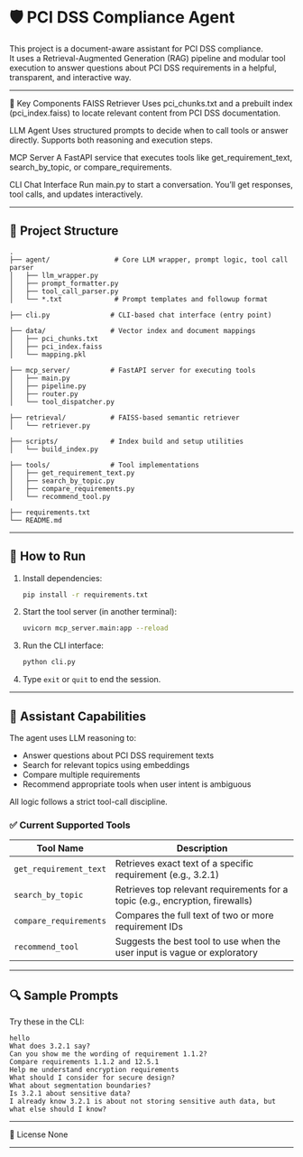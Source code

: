 # 🛡️ PCI DSS Compliance Agent

This project is a document-aware assistant for PCI DSS compliance.  
It uses a Retrieval-Augmented Generation (RAG) pipeline and modular tool execution to answer questions about PCI DSS requirements in a helpful, transparent, and interactive way.

---

🔧 Key Components
FAISS Retriever
Uses pci_chunks.txt and a prebuilt index (pci_index.faiss) to locate relevant content from PCI DSS documentation.

LLM Agent
Uses structured prompts to decide when to call tools or answer directly. Supports both reasoning and execution steps.

MCP Server
A FastAPI service that executes tools like get_requirement_text, search_by_topic, or compare_requirements.

CLI Chat Interface
Run main.py to start a conversation. You’ll get responses, tool calls, and updates interactively.

---

## 🔧 Project Structure

```
.
├── agent/                # Core LLM wrapper, prompt logic, tool call parser
│   ├── llm_wrapper.py
│   ├── prompt_formatter.py
│   ├── tool_call_parser.py
│   └── *.txt             # Prompt templates and followup format

├── cli.py               # CLI-based chat interface (entry point)

├── data/                # Vector index and document mappings
│   ├── pci_chunks.txt
│   ├── pci_index.faiss
│   └── mapping.pkl

├── mcp_server/          # FastAPI server for executing tools
│   ├── main.py
│   ├── pipeline.py
│   ├── router.py
│   └── tool_dispatcher.py

├── retrieval/           # FAISS-based semantic retriever
│   └── retriever.py

├── scripts/             # Index build and setup utilities
│   └── build_index.py

├── tools/               # Tool implementations
│   ├── get_requirement_text.py
│   ├── search_by_topic.py
│   ├── compare_requirements.py
│   └── recommend_tool.py

├── requirements.txt
└── README.md
```

---

## 🚀 How to Run

1. Install dependencies:
   ```bash
   pip install -r requirements.txt
   ```

2. Start the tool server (in another terminal):
   ```bash
   uvicorn mcp_server.main:app --reload
   ```

3. Run the CLI interface:
   ```bash
   python cli.py
   ```

4. Type `exit` or `quit` to end the session.

---

## 🧠 Assistant Capabilities

The agent uses LLM reasoning to:

- Answer questions about PCI DSS requirement texts
- Search for relevant topics using embeddings
- Compare multiple requirements
- Recommend appropriate tools when user intent is ambiguous

All logic follows a strict tool-call discipline.

### ✅ Current Supported Tools

| Tool Name              | Description |
|------------------------|-------------|
| `get_requirement_text` | Retrieves exact text of a specific requirement (e.g., 3.2.1) |
| `search_by_topic`      | Retrieves top relevant requirements for a topic (e.g., encryption, firewalls) |
| `compare_requirements` | Compares the full text of two or more requirement IDs |
| `recommend_tool`       | Suggests the best tool to use when the user input is vague or exploratory |

---

## 🔍 Sample Prompts

Try these in the CLI:

```text
hello
What does 3.2.1 say?
Can you show me the wording of requirement 1.1.2?
Compare requirements 1.1.2 and 12.5.1
Help me understand encryption requirements
What should I consider for secure design?
What about segmentation boundaries?
Is 3.2.1 about sensitive data?
I already know 3.2.1 is about not storing sensitive auth data, but what else should I know?
```

---

📜 License
None

---
